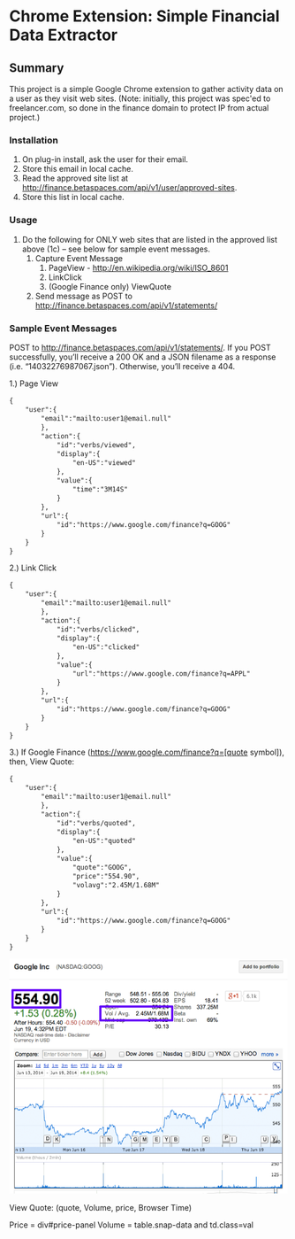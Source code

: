 # Chrome Extension:  Simple Financial Data Extractor

## Summary

This project is a simple Google Chrome extension to gather activity data on a user as they visit web sites.  (Note:  initially, this project was spec'ed to freelancer.com, so done in the finance domain to protect IP from actual project.)  


### Installation
   1. On plug-in install, ask the user for their email.
   2. Store this email in local cache.
   3. Read the approved site list at http://finance.betaspaces.com/api/v1/user/approved-sites.
   4. Store this list in local cache.


### Usage
   1. Do the following for ONLY web sites that are listed in the approved list above (1c) – see below for sample event messages.
      1. Capture Event Message
         1. PageView - http://en.wikipedia.org/wiki/ISO_8601
         2. LinkClick
         3. (Google Finance only) ViewQuote
      1. Send message as POST to http://finance.betaspaces.com/api/v1/statements/


### Sample Event Messages

POST to http://finance.betaspaces.com/api/v1/statements/.  If you POST successfully, you’ll receive a 200 OK and a JSON filename as a response (i.e. “14032276987067.json”).  Otherwise, you’ll receive a 404.




1.) Page View

	{
    	"user":{
        	"email":"mailto:user1@email.null"
        	},
        	"action":{
            	"id":"verbs/viewed",
            	"display":{
                	"en-US":"viewed"
            	},
            	"value":{
                	"time":"3M14S"
            	}
	        },
    	    "url":{
        	    "id":"https://www.google.com/finance?q=GOOG"
        	}
    	}
	}


2.) Link Click


	{
    	"user":{
        	"email":"mailto:user1@email.null"
        	},
        	"action":{
            	"id":"verbs/clicked",
            	"display":{
                	"en-US":"clicked"
            	},
            	"value":{
                	"url":"https://www.google.com/finance?q=APPL"
            	}
        	},
        	"url":{
            	"id":"https://www.google.com/finance?q=GOOG"
        	}
    	}
	}


3.) If Google Finance (https://www.google.com/finance?q=[quote symbol]), then, View Quote:

	{
    	"user":{
        	"email":"mailto:user1@email.null"
        	},
        	"action":{
            	"id":"verbs/quoted",
            	"display":{
                	"en-US":"quoted"
            	},
            	"value":{
                	"quote":"GOOG",
                	"price":"554.90",
                	"volavg":"2.45M/1.68M"
            	}
        	},
        	"url":{
            	"id":"https://www.google.com/finance?q=GOOG"
        	}
    	}
	}

![image](GoogleFinance.png)

View Quote: (quote, Volume, price, Browser Time)

Price = div#price-panel
Volume = table.snap-data and td.class=val